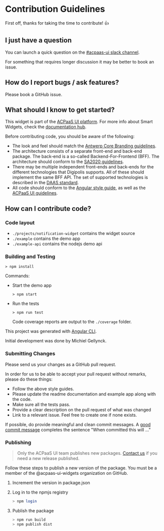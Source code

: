 # Contribution Guidelines

First off, thanks for taking the time to contribute! :+1:

## I just have a question

You can launch a quick question on the [#acpaas-ui slack channel](https://dgpls.slack.com/messages/C4M60PQJF).

For something that requires longer discussion it may be better to book an issue.

## How do I report bugs / ask features?

Please book a GitHub issue.

## What should I know to get started?

This widget is part of the [ACPaaS UI platform](https://acpaas-ui.digipolis.be). For more info about Smart Widgets, check the [documentation hub](https://github.com/digipolisantwerp/smart-widgets).

Before contributing code, you should be aware of the following:

- The look and feel should match the [Antwerp Core Branding guidelines](https://github.com/a-ui/core_branding_scss).
- The architecture consists of a separate front-end and back-end package. The back-end is a so-called Backend-For-Frontend (BFF). The architecture should conform to the [SA2020 guidelines](https://goo.gl/izTzSH).
- There may be multiple independent front-ends and back-ends for the different technologies that Digipolis supports. All of these should implement the same BFF API. The set of supported technologies is described in the [DAAS standard](https://docs.google.com/spreadsheets/d/e/2PACX-1vR9N3gAJoJFIlaXnpAfSpog85EN1DXJYy5bWHgZ4XKhy8KN1v6xgT4-eaoTTBTEzhIpMGqd_Q11RuKF/pubhtml).
- All code should conform to the [Angular style guide](https://angular.io/guide/styleguide), as well as the [ACPaaS UI guidelines](https://acpaas-ui.digipolis.be/docs/guidelines).

## How can I contribute code?

### Code layout

- `./projects/notification-widget` contains the widget source
- `./example` contains the demo app
- `./example-api` contains the nodejs demo api

### Building and Testing

`> npm install`

Commands:

- Start the demo app

  `> npm start`

- Run the tests

  `> npm run test`

  Code coverage reports are output to the `./coverage` folder.

This project was generated with [Angular CLI](https://github.com/angular/angular-cli).

Initial development was done by Michiel Gellynck.

### Submitting Changes

Please send us your changes as a GitHub pull request.

In order for us to be able to accept your pull request without remarks, please do these things:

- Follow the above style guides.
- Please update the readme documentation and example app along with the code.
- Make sure all the tests pass.
- Provide a clear description on the pull request of what was changed
- Link to a relevant issue. Feel free to create one if none exists.

If possible, do provide meaningful and clean commit messages. A [good commit message](https://chris.beams.io/posts/git-commit/) completes the sentence "When committed this will …"

### Publishing

> Only the ACPaaS UI team publishes new packages. [Contact us](https://acpaas-ui.digipolis.be/contact) if you need a new release published.

Follow these steps to publish a new version of the package.
You must be a member of the @acpaas-ui-widgets organization on GitHub.

1. Increment the version in package.json
2. Log in to the npmjs registry

    ```sh
    > npm login
    ```

3. Publish the package

    ```sh
    > npm run build
    > npm publish dist
    ```
